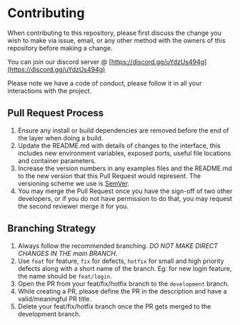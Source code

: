 # Contributing

When contributing to this repository, please first discuss the change you wish to make via issue,
email, or any other method with the owners of this repository before making a change.

You can join our discord server @ [https://discord.gg/uYdzUs494g](https://discord.gg/uYdzUs494g)

Please note we have a code of conduct, please follow it in all your interactions with the project.

## Pull Request Process

1. Ensure any install or build dependencies are removed before the end of the layer when doing a
   build.
2. Update the README.md with details of changes to the interface, this includes new environment
   variables, exposed ports, useful file locations and container parameters.
3. Increase the version numbers in any examples files and the README.md to the new version that this
   Pull Request would represent. The versioning scheme we use is [SemVer](http://semver.org/).
4. You may merge the Pull Request once you have the sign-off of two other developers, or if you
   do not have permission to do that, you may request the second reviewer merge it for you.


## Branching Strategy
1. Always follow the recommended branching. *DO NOT MAKE DIRECT CHANGES IN THE main BRANCH*.
2. Use `feat` for feature, `fix` for defects, `hotfix` for small and high priority defects along with a short name of the branch. Eg: for new login feature, the name should be `feat/login`.
3. Open the PR from your feat/fix/hotfix branch to the `development` branch.
4. While creating a PR, please define the PR in the description and have a valid/meaningful PR title.
5. Delete your feat/fix/hotfix branch once the PR gets merged to the development branch.
